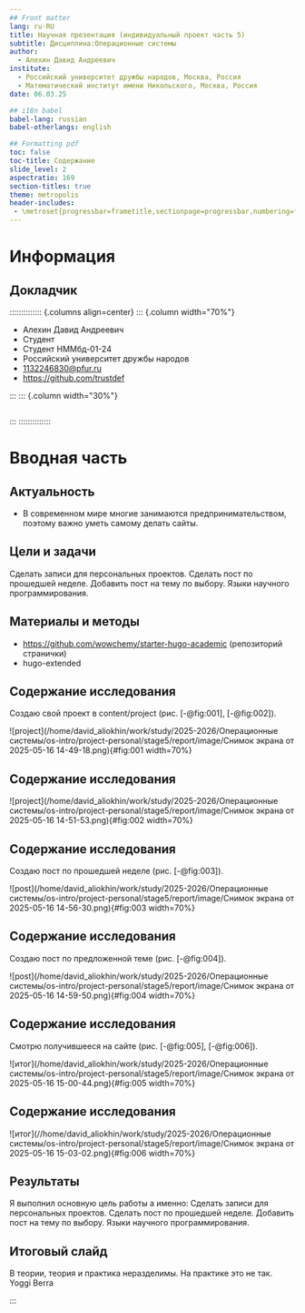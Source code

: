 ```yaml
---
## Front matter
lang: ru-RU
title: Научная презентация (индивидуальный проект часть 5)
subtitle: Дисциплина:Операционные системы
author:
  - Алехин Давид Андреевич
institute:
  - Российский университет дружбы народов, Москва, Россия
  - Математический институт имени Никольского, Москва, Россия
date: 06.03.25

## i18n babel
babel-lang: russian
babel-otherlangs: english

## Formatting pdf
toc: false
toc-title: Содержание
slide_level: 2
aspectratio: 169
section-titles: true
theme: metropolis
header-includes:
 - \metroset{progressbar=frametitle,sectionpage=progressbar,numbering=fraction}
---
```


# Информация

## Докладчик

:::::::::::::: {.columns align=center}
::: {.column width="70%"}

  * Алехин Давид Андреевич 
  * Студент 
  * Студент НММбд-01-24
  * Российский университет дружбы народов
  * [1132246830@pfur.ru](mailto:trustdef@gamil.com)
  * <https://github.com/trustdef>

:::
::: {.column width="30%"}

![]()

:::
::::::::::::::

# Вводная часть

## Актуальность

- В современном мире многие занимаются предпринимательством, поэтому важно уметь самому делать сайты.


## Цели и задачи

Сделать записи для персональных проектов.
    Сделать пост по прошедшей неделе.
    Добавить пост на тему по выбору.
        Языки научного программирования.



## Материалы и методы

- https://github.com/wowchemy/starter-hugo-academic (репозиторий странички)
- hugo-extended 


## Содержание исследования

Создаю свой проект в content/project (рис. [-@fig:001], [-@fig:002]).

![project](/home/david_aliokhin/work/study/2025-2026/Операционные системы/os-intro/project-personal/stage5/report/image/Снимок экрана от 2025-05-16 14-49-18.png){#fig:001 width=70%}

## Содержание исследования

![project](/home/david_aliokhin/work/study/2025-2026/Операционные системы/os-intro/project-personal/stage5/report/image/Снимок экрана от 2025-05-16 14-51-53.png){#fig:002 width=70%}

## Содержание исследования

Создаю пост по прошедшей неделе (рис. [-@fig:003]).

![post](/home/david_aliokhin/work/study/2025-2026/Операционные системы/os-intro/project-personal/stage5/report/image/Снимок экрана от 2025-05-16 14-56-30.png){#fig:003 width=70%}

## Содержание исследования

Создаю пост по предложенной теме (рис. [-@fig:004]).

![post](/home/david_aliokhin/work/study/2025-2026/Операционные системы/os-intro/project-personal/stage5/report/image/Снимок экрана от 2025-05-16 14-59-50.png){#fig:004 width=70%}

## Содержание исследования

Смотрю получившееся на сайте (рис. [-@fig:005], [-@fig:006]).

![итог](/home/david_aliokhin/work/study/2025-2026/Операционные системы/os-intro/project-personal/stage5/report/image/Снимок экрана от 2025-05-16 15-00-44.png){#fig:005 width=70%}

## Содержание исследования

![итог](//home/david_aliokhin/work/study/2025-2026/Операционные системы/os-intro/project-personal/stage5/report/image/Снимок экрана от 2025-05-16 15-03-02.png){#fig:006 width=70%}


## Результаты

Я выполнил основную цель работы а именно:
Сделать записи для персональных проектов.
    Сделать пост по прошедшей неделе.
    Добавить пост на тему по выбору.
        Языки научного программирования.

## Итоговый слайд

В теории, теория и практика неразделимы. На практике это не так.
Yoggi Berra

:::

